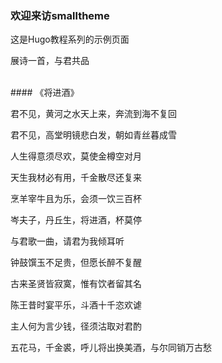 ### 欢迎来访smalltheme

这是Hugo教程系列的示例页面

展诗一首，与君共品

<br>
#### 《将进酒》

君不见，黄河之水天上来，奔流到海不复回

君不见，高堂明镜悲白发，朝如青丝暮成雪

人生得意须尽欢，莫使金樽空对月

天生我材必有用，千金散尽还复来

烹羊宰牛且为乐，会须一饮三百杯

岑夫子，丹丘生，将进酒，杯莫停

与君歌一曲，请君为我倾耳听

钟鼓馔玉不足贵，但愿长醉不复醒

古来圣贤皆寂寞，惟有饮者留其名

陈王昔时宴平乐，斗酒十千恣欢谑

主人何为言少钱，径须沽取对君酌

五花马，千金裘，呼儿将出换美酒，与尔同销万古愁